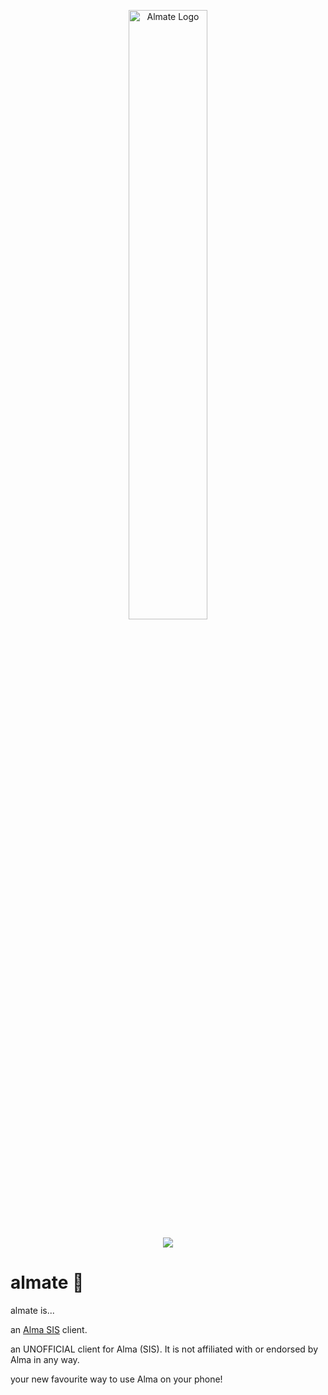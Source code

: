 <p align="center">
   <img src="https://github.com/smattsil/almate/blob/main/app/src/main/res/drawable/vectoralmatelexend.png" alt="Almate Logo" width=50% >
</p>
<p align="center">
   <img src="https://img.shields.io/badge/platforms-android-blueviolet?style=for-the-badge"/>
</p>

# **almate** 🌟

almate is...

an [Alma SIS](https://getalma.com/) client.

an UNOFFICIAL client for Alma (SIS). It is not affiliated with or endorsed by Alma in any way.

your new favourite way to use Alma on your phone!
